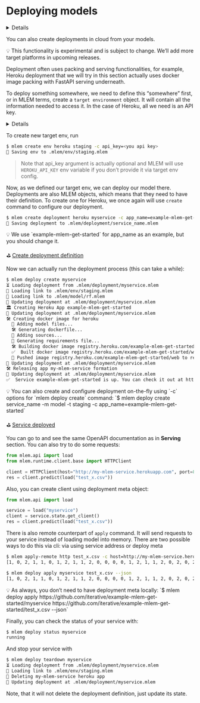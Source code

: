 # Deploying models

<details>

### 🧳 Requirements

`pip install mlem[fastapi,docker]`

You also need docker up and running on your machine.

</details>

You can also create deployments in cloud from your models.

<aside>

💡 This functionality is experimental and is subject to change. We’ll add more
target platforms in upcoming releases.

</aside>

Deployment often uses packing and serving functionalities, for example, Heroku
deployment that we will try in this section actually uses docker image packing
with FastAPI serving underneath.

To deploy something somewhere, we need to define this “somewhere” first, or in
MLEM terms, create a `target environment` object. It will contain all the
information needed to access it. In the case of Heroku, all we need is an API
key.

<details>

### ⚙️How to obtain Heroku API key

    1. Go to [heroku.com](http://heroku.com)
    2. Sign up or login with existing account
    3. Go to account settings by clicking your profile picture on the main page
    4. Find API Key section and reveal existing one or re-generate it

</details>

To create new target env, run

```bash
$ mlem create env heroku staging -c api_key=<you api key>
💾 Saving env to .mlem/env/staging.mlem
```

> Note that api_key argument is actually optional and MLEM will use
> `HEROKU_API_KEY` env variable if you don’t provide it via target env config.

Now, as we defined our target env, we can deploy our model there. Deployments
are also MLEM objects, which means that they need to have their definition. To
create one for Heroku, we once again will use `create` command to configure our
deployment.

```bash
$ mlem create deployment heroku myservice -c app_name=example-mlem-get-started -c model=model -c env=staging
💾 Saving deployment to .mlem/deployment/service_name.mlem
```

<aside>
💡 We use `example-mlem-get-started` for app_name as an example, but you should change it.

</aside>

⛳
[Create deployment definition](https://github.com/iterative/example-mlem-get-started/tree/7-deploy-meta)

Now we can actually run the deployment process (this can take a while):

```bash
$ mlem deploy create myservice
⏳️ Loading deployment from .mlem/deployment/myservice.mlem
🔗 Loading link to .mlem/env/staging.mlem
🔗 Loading link to .mlem/model/rf.mlem
💾 Updating deployment at .mlem/deployment/myservice.mlem
🏛 Creating Heroku App example-mlem-get-started
💾 Updating deployment at .mlem/deployment/myservice.mlem
🛠 Creating docker image for heroku
  💼 Adding model files...
  🛠 Generating dockerfile...
  💼 Adding sources...
  💼 Generating requirements file...
  🛠 Building docker image registry.heroku.com/example-mlem-get-started/web...
  ✅  Built docker image registry.heroku.com/example-mlem-get-started/web
  🔼 Pushed image registry.heroku.com/example-mlem-get-started/web to remote registry at host registry.heroku.com
💾 Updating deployment at .mlem/deployment/myservice.mlem
🛠 Releasing app my-mlem-service formation
💾 Updating deployment at .mlem/deployment/myservice.mlem
✅  Service example-mlem-get-started is up. You can check it out at https://my-mlem-service.herokuapp.com/
```

<aside>
💡 You can also create and configure deployment on-the-fly using `-c` options for `mlem deploy create` command:
`$ mlem deploy create service_name -m model -t staging -c app_name=example-mlem-get-started`

</aside>

⛳
[Service deployed](https://github.com/iterative/example-mlem-get-started/tree/8-deploy-create)

You can go to and see the same OpenAPI documentation as in **Serving** section.
You can also try to do some requests:

```python
from mlem.api import load
from mlem.runtime.client.base import HTTPClient

client = HTTPClient(host="http://my-mlem-service.herokuapp.com", port=80)
res = client.predict(load("test_x.csv"))
```

Also, you can create client using deployment meta object:

```python
from mlem.api import load

service = load("myservice")
client = service.state.get_client()
res = client.predict(load("test_x.csv"))
```

There is also remote counterpart of `apply` command. It will send requests to
your service instead of loading model into memory. There are two possible ways
to do this via cli: via using service address or deploy meta

```bash
$ mlem apply-remote http test_x.csv -c host=http://my-mlem-service.herokuapp.com -c port=80 --json
[1, 0, 2, 1, 1, 0, 1, 2, 1, 1, 2, 0, 0, 0, 0, 1, 2, 1, 1, 2, 0, 2, 0, 2, 2, 2, 2, 2, 0, 0, 0, 0, 1, 0, 0, 2, 1, 0]

$ mlem deploy apply myservice test_x.csv --json
[1, 0, 2, 1, 1, 0, 1, 2, 1, 1, 2, 0, 0, 0, 0, 1, 2, 1, 1, 2, 0, 2, 0, 2, 2, 2, 2, 2, 0, 0, 0, 0, 1, 0, 0, 2, 1, 0]
```

<aside>
💡 As always, you don’t need to have deployment meta locally:
`$ mlem deploy apply https://github.com/iterative/example-mlem-get-started/myservice https://github.com/iterative/example-mlem-get-started/test_x.csv --json`

</aside>

Finally, you can check the status of your service with:

```bash
$ mlem deploy status myservice
running
```

And stop your service with

```bash
$ mlem deploy teardown myservice
⏳️ Loading deployment from .mlem/deployment/myservice.mlem
🔗 Loading link to .mlem/env/staging.mlem
🔻 Deleting my-mlem-service heroku app
💾 Updating deployment at .mlem/deployment/myservice.mlem
```

Note, that it will not delete the deployment definition, just update its state.
